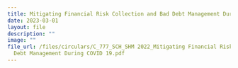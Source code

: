 ```yaml
---
title: Mitigating Financial Risk Collection and Bad Debt Management During COVID 19
date: 2023-03-01
layout: file
description: ""
image: ""
file_url: /files/circulars/C_777_SCH_SHM 2022_Mitigating Financial Risk Collection and Bad
  Debt Management During COVID 19.pdf
---
```

